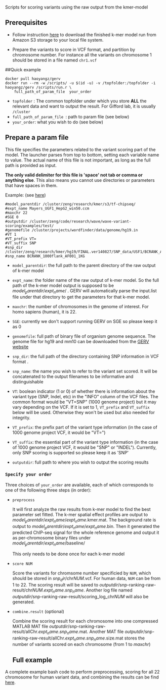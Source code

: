 
Scripts for scoring variants using the raw output from the kmer-model

## Prerequisites

+ Follow instruction [here](http://stackoverflow.com/questions/8659382/downloading-an-entire-s3-bucket) to download the finished k-mer model run from Amazon S3 storage to your local file system.


+ Prepare the variants to score in VCF format, and partition by chromosome number. For instance all the variants on chromosome 1 should be stored in a file named `chr1.vcf`

##Quick example

```
docker pull haoyangz/gerv
docker run --rm -w /scripts/ -u $(id -u) -v /topfolder:/topfolder -i haoyangz/gerv /scripts/run.r \
	full_path_of_param_file  your_order
```

* `topfolder` : The common topfolder under which you store **ALL** the relevant data and want to output the result. For Gifford lab, it is usually `/cluster`
* `full_path_of_param_file `: path to param file (see below)
* `your_order`: what you wish to do (see below)

## Prepare a param file
This file specifies the parameters related to the variant scoring part of the model. The launcher parses from top to bottom, setting each variable name to value. The actual name of this file is not important, as long as the full path is provided as input.

**The only valid delimiter for this file is 'space' not tab or comma or anything else**. This also means you cannot use directories or parameters that have spaces in them.

Example: (see [here](https://github.com/gifford-lab/GERV/blob/master/variant-scoring/examples/params.list))

```
#model_parentdir /cluster/zeng/research/kmer/s3/tf-chipseq/
#expt_name Mayers_UGF1_HepG2_win50.ccm
#maxchr 22
#SGE 0
#outputdir /cluster/zeng/code/research/wave/wave-variant-scoring/examples/test/
#genomefile /cluster/projects/wordfinder/data/genome/hg19.in
#VT 1
#VT_prefix VT=
#VT_suffix SNP
#snp_dir /cluster/zeng/research/kmer/hg19/FINAL.ver140827/SNP_data/USF1/BCRANK_AF001_1KG_1000flank_AF001_1KG/
#snp_name BCRANK_1000flank_AF001_1KG
```

+ `model_parentdir`: the full path to the parent directory of the raw output of k-mer model

+ `expt_name`: the folder name of the raw output of k-mer model. So the full path of the k-mer model output is supposed to be $model_parentdir$/$expt_name$/ . GERV will automatically parse the input.list file under that directory to get the parameters for that k-mer model.

+ `maxchr`: the number of chromosomes in the genome of interest. For homo sapiens (human), it is 22.

+ `SGE`: currently we don't support running GERV on SGE so please keep it as 0

+ `genomefile`: full path of binary file of organism genome sequence. The genome file for hg19 and mm10 can be downloaded from the [GERV website](http://gerv.csail.mit.edu)

+ `snp_dir`: the full path of the directory containing SNP information in VCF format . 

+ `snp_name`: the name you wish to refer to the variant set scored. It will be concatenated to the output filenames to be informative and distinguishable

+ `VT`: boolean indicator (1 or 0) of whether there is information about the variant type (SNP, Indel, etc) in the "INFO" column of the VCF files. The common format would be "VT=SNP" (1000 genome project) but it may vary depending on the VCF. If it is set to 1, `VT_prefix` and `VT_suffix` below will be used. Otherwise they won't be used but also needed for integrity.

+ `VT_prefix`: the prefix part of the variant type information (in the case of 1000 genome project VCF, it would be "VT=")

+ `VT_suffix`: the essential part of the variant type information (in the case of 1000 genome project VCF, it would be "SNP" or "INDEL"). Currently, only SNP scoring is supported so please keep it as 'SNP'

+ `outputdir`: full path to where you wish to output the scoring results




### `Specify your order`
Three choices of `your_order` are available, each of which corresponds to one of the following three steps (in order):

+	`preprocess`

	It will first analyze the raw results from k-mer model to find the best parameter set fitted. The k-mer spatial effect profiles are output to  $model_parentdir$/$expt_name$/$expt_name$.kmer.mat. The background rate is output to $model_parentdir$/$expt_name$/$expt_name$.bin. Then it generated the predicted ChIP-seq signal for the whole reference genome and output it as per-chromosome binary files under $model_parentdir$/$expt_name$/baseline/ 
	
	This only needs to be done once for each k-mer model

+	`score NUM`

	Score the variants for chromsome number specificied by `NUM`, which should be stored in $snp_dir$/chr$NUM$.vcf. For human data, `NUM` can be from 1 to 22. The scoring result will be saved to $outputdir$/snp-ranking-raw-result/chr$NUM$.$expt_name$.$snp_name$. Another log file named $outputdir$/snp-ranking-raw-result/scoring_log_chr$NUM$ will also be generated.
	
+	`combine.result` (optional)

	Combine the scoring result for each chromosome into one compressed MATLAB MAT file $outputdir$/snp-ranking-raw-result/allChr.$expt_name$.$snp_name$.mat. Another MAT file $outputdir$/snp-ranking-raw-result/allChr.$expt_name$.$snp_name$.size.mat stores the number of variants scored on each chromosome (from 1 to $maxchr$)
	
	## Full example
A complete example bash code to perform preprocessing, scoring for all 22 chromosome for human variant data, and combining the results can be find [here](https://github.com/gifford-lab/GERV/blob/master/variant-scoring/run_model.sh).
